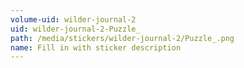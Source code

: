 ```yaml
---
volume-uid: wilder-journal-2
uid: wilder-journal-2-Puzzle_
path: /media/stickers/wilder-journal-2/Puzzle_.png
name: Fill in with sticker description
---
```

